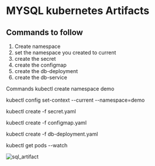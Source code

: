 # MYSQL kubernetes Artifacts
## Commands to follow 
1. Create namespace 
2. set the namespace you created to current 
3. create the secret
4. create the configmap
5. create the db-deployment
6. create the db-service 

Commands 
kubectl create namespace demo

kubectl config set-context --current --namespace=demo

kubectl create -f secret.yaml

kubectl create -f configmap.yaml

kubectl create -f db-deployment.yaml

kubectl get pods --watch

![sql_artifact](https://user-images.githubusercontent.com/87015945/152524614-981e553e-3e3e-46b8-8cda-de729877976f.png)
